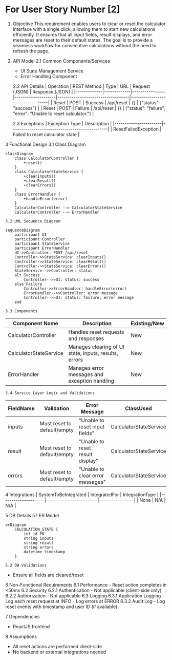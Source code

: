 # For User Story Number [2]
1. Objective
This requirement enables users to clear or reset the calculator interface with a single click, allowing them to start new calculations efficiently. It ensures that all input fields, result displays, and error messages are reset to their default states. The goal is to provide a seamless workflow for consecutive calculations without the need to refresh the page.

2. API Model
	2.1 Common Components/Services
	- UI State Management Service
	- Error Handling Component

	2.2 API Details
| Operation   | REST Method | Type           | URL                | Request (JSON)                    | Response (JSON)                  |
|-------------|-------------|----------------|--------------------|-----------------------------------|----------------------------------|
| Reset       | POST        | Success        | /api/reset         | {}                                | {"status": "success"}           |
| Reset       | POST        | Failure        | /api/reset         | {}                                | {"status": "failure", "error": "Unable to reset calculator."} |

	2.3 Exceptions
| Exception Type         | Description                                   |
|-----------------------|-----------------------------------------------|
| ResetFailedException  | Failed to reset calculator state              |

3 Functional Design
	3.1 Class Diagram
```mermaid
classDiagram
    class CalculatorController {
        +reset()
    }
    class CalculatorStateService {
        +clearInputs()
        +clearResult()
        +clearErrors()
    }
    class ErrorHandler {
        +handleError(error)
    }
    CalculatorController --> CalculatorStateService
    CalculatorController --> ErrorHandler
```

	3.2 UML Sequence Diagram
```mermaid
sequenceDiagram
    participant UI
    participant Controller
    participant StateService
    participant ErrorHandler
    UI->>Controller: POST /api/reset
    Controller->>StateService: clearInputs()
    Controller->>StateService: clearResult()
    Controller->>StateService: clearErrors()
    StateService-->>Controller: status
    alt Success
        Controller-->>UI: status: success
    else Failure
        Controller->>ErrorHandler: handleError(error)
        ErrorHandler-->>Controller: error message
        Controller-->>UI: status: failure, error message
    end
```

	3.3 Components
| Component Name           | Description                                              | Existing/New |
|-------------------------|----------------------------------------------------------|--------------|
| CalculatorController    | Handles reset requests and responses                      | New          |
| CalculatorStateService  | Manages clearing of UI state, inputs, results, errors     | New          |
| ErrorHandler            | Manages error messages and exception handling             | New          |

	3.4 Service Layer Logic and Validations
| FieldName | Validation                        | Error Message                       | ClassUsed               |
|-----------|-----------------------------------|-------------------------------------|-------------------------|
| inputs    | Must reset to default/empty        | "Unable to reset input fields"      | CalculatorStateService  |
| result    | Must reset to default/empty        | "Unable to reset result display"    | CalculatorStateService  |
| errors    | Must reset to default/empty        | "Unable to clear error messages"    | CalculatorStateService  |

4 Integrations
| SystemToBeIntegrated | IntegratedFor           | IntegrationType |
|---------------------|-------------------------|-----------------|
| None                | N/A                     | N/A             |

5 DB Details
	5.1 ER Model
```mermaid
erDiagram
    CALCULATION_STATE {
        int id PK
        string inputs
        string result
        string errors
        datetime timestamp
    }
```
	5.2 DB Validations
- Ensure all fields are cleared/reset

6 Non-Functional Requirements
	6.1 Performance
	- Reset action completes in <50ms
	6.2 Security
		6.2.1 Authentication
		- Not applicable (client-side only)
		6.2.2 Authorization
		- Not applicable
	6.3 Logging
		6.3.1 Application Logging
		- Log each reset request at INFO
		- Log errors at ERROR
		6.3.2 Audit Log
		- Log reset events with timestamp and user ID (if available)

7 Dependencies
- ReactJS frontend

8 Assumptions
- All reset actions are performed client-side
- No backend or external integrations needed
